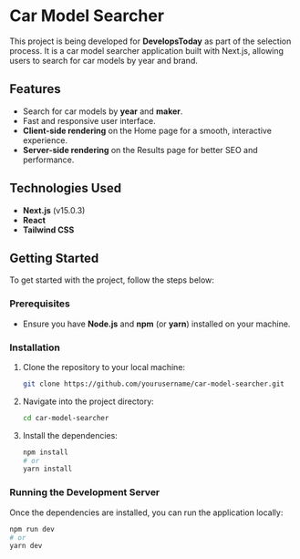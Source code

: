 # Car Model Searcher

This project is being developed for **DevelopsToday** as part of the selection process. It is a car model searcher application built with Next.js, allowing users to search for car models by year and brand.

## Features

- Search for car models by **year** and **maker**.
- Fast and responsive user interface.
- **Client-side rendering** on the Home page for a smooth, interactive experience.
- **Server-side rendering** on the Results page for better SEO and performance.

## Technologies Used

- **Next.js** (v15.0.3)
- **React**
- **Tailwind CSS**

## Getting Started

To get started with the project, follow the steps below:

### Prerequisites

- Ensure you have **Node.js** and **npm** (or **yarn**) installed on your machine.

### Installation

1. Clone the repository to your local machine:

    ```bash
    git clone https://github.com/yourusername/car-model-searcher.git
    ```

2. Navigate into the project directory:

    ```bash
    cd car-model-searcher
    ```

3. Install the dependencies:

    ```bash
    npm install
    # or
    yarn install
    ```

### Running the Development Server

Once the dependencies are installed, you can run the application locally:

```bash
npm run dev
# or
yarn dev

